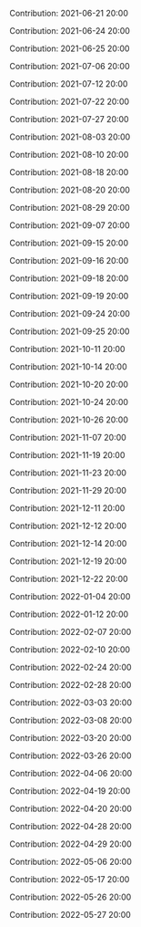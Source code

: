 Contribution: 2021-06-21 20:00

Contribution: 2021-06-24 20:00

Contribution: 2021-06-25 20:00

Contribution: 2021-07-06 20:00

Contribution: 2021-07-12 20:00

Contribution: 2021-07-22 20:00

Contribution: 2021-07-27 20:00

Contribution: 2021-08-03 20:00

Contribution: 2021-08-10 20:00

Contribution: 2021-08-18 20:00

Contribution: 2021-08-20 20:00

Contribution: 2021-08-29 20:00

Contribution: 2021-09-07 20:00

Contribution: 2021-09-15 20:00

Contribution: 2021-09-16 20:00

Contribution: 2021-09-18 20:00

Contribution: 2021-09-19 20:00

Contribution: 2021-09-24 20:00

Contribution: 2021-09-25 20:00

Contribution: 2021-10-11 20:00

Contribution: 2021-10-14 20:00

Contribution: 2021-10-20 20:00

Contribution: 2021-10-24 20:00

Contribution: 2021-10-26 20:00

Contribution: 2021-11-07 20:00

Contribution: 2021-11-19 20:00

Contribution: 2021-11-23 20:00

Contribution: 2021-11-29 20:00

Contribution: 2021-12-11 20:00

Contribution: 2021-12-12 20:00

Contribution: 2021-12-14 20:00

Contribution: 2021-12-19 20:00

Contribution: 2021-12-22 20:00

Contribution: 2022-01-04 20:00

Contribution: 2022-01-12 20:00

Contribution: 2022-02-07 20:00

Contribution: 2022-02-10 20:00

Contribution: 2022-02-24 20:00

Contribution: 2022-02-28 20:00

Contribution: 2022-03-03 20:00

Contribution: 2022-03-08 20:00

Contribution: 2022-03-20 20:00

Contribution: 2022-03-26 20:00

Contribution: 2022-04-06 20:00

Contribution: 2022-04-19 20:00

Contribution: 2022-04-20 20:00

Contribution: 2022-04-28 20:00

Contribution: 2022-04-29 20:00

Contribution: 2022-05-06 20:00

Contribution: 2022-05-17 20:00

Contribution: 2022-05-26 20:00

Contribution: 2022-05-27 20:00

